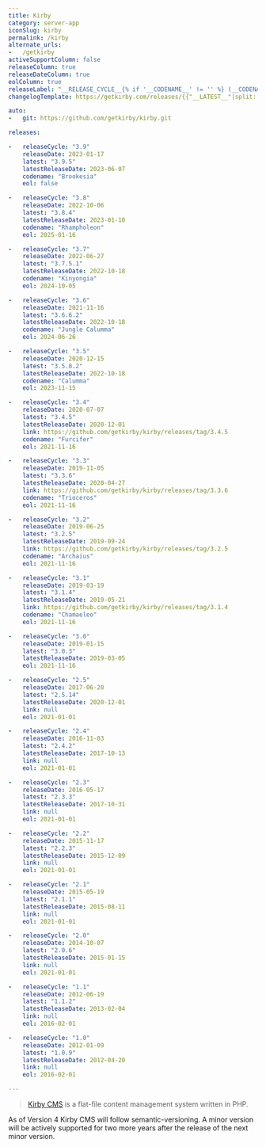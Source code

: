 ```yaml
---
title: Kirby
category: server-app
iconSlug: kirby
permalink: /kirby
alternate_urls: 
-   /getkirby
activeSupportColumn: false
releaseColumn: true
releaseDateColumn: true
eolColumn: true
releaseLabel: "__RELEASE_CYCLE__{% if '__CODENAME__' != '' %} (__CODENAME__){% endif %}"
changelogTemplate: https://getkirby.com/releases/{{"__LATEST__"|split:'.'|slice:0,2|join:'.'}}

auto:
-   git: https://github.com/getkirby/kirby.git

releases:

-   releaseCycle: "3.9"
    releaseDate: 2023-01-17
    latest: "3.9.5"
    latestReleaseDate: 2023-06-07
    codename: "Brookesia"
    eol: false

-   releaseCycle: "3.8"
    releaseDate: 2022-10-06
    latest: "3.8.4"
    latestReleaseDate: 2023-01-10
    codename: "Rhampholeon"
    eol: 2025-01-16

-   releaseCycle: "3.7"
    releaseDate: 2022-06-27
    latest: "3.7.5.1"
    latestReleaseDate: 2022-10-18
    codename: "Kinyongia"
    eol: 2024-10-05

-   releaseCycle: "3.6"
    releaseDate: 2021-11-16
    latest: "3.6.6.2"
    latestReleaseDate: 2022-10-18
    codename: "Jungle Calumma"
    eol: 2024-06-26

-   releaseCycle: "3.5"
    releaseDate: 2020-12-15
    latest: "3.5.8.2"
    latestReleaseDate: 2022-10-18
    codename: "Calumma"
    eol: 2023-11-15

-   releaseCycle: "3.4"
    releaseDate: 2020-07-07
    latest: "3.4.5"
    latestReleaseDate: 2020-12-01
    link: https://github.com/getkirby/kirby/releases/tag/3.4.5
    codename: "Furcifer"
    eol: 2021-11-16

-   releaseCycle: "3.3"
    releaseDate: 2019-11-05
    latest: "3.3.6"
    latestReleaseDate: 2020-04-27
    link: https://github.com/getkirby/kirby/releases/tag/3.3.6
    codename: "Trioceros"
    eol: 2021-11-16

-   releaseCycle: "3.2"
    releaseDate: 2019-06-25
    latest: "3.2.5"
    latestReleaseDate: 2019-09-24
    link: https://github.com/getkirby/kirby/releases/tag/3.2.5
    codename: "Archaius"
    eol: 2021-11-16

-   releaseCycle: "3.1"
    releaseDate: 2019-03-19
    latest: "3.1.4"
    latestReleaseDate: 2019-05-21
    link: https://github.com/getkirby/kirby/releases/tag/3.1.4
    codename: "Chamaeleo"
    eol: 2021-11-16

-   releaseCycle: "3.0"
    releaseDate: 2019-01-15
    latest: "3.0.3"
    latestReleaseDate: 2019-03-05
    eol: 2021-11-16

-   releaseCycle: "2.5"
    releaseDate: 2017-06-20
    latest: "2.5.14"
    latestReleaseDate: 2020-12-01
    link: null
    eol: 2021-01-01

-   releaseCycle: "2.4"
    releaseDate: 2016-11-03
    latest: "2.4.2"
    latestReleaseDate: 2017-10-13
    link: null
    eol: 2021-01-01

-   releaseCycle: "2.3"
    releaseDate: 2016-05-17
    latest: "2.3.3"
    latestReleaseDate: 2017-10-31
    link: null
    eol: 2021-01-01

-   releaseCycle: "2.2"
    releaseDate: 2015-11-17
    latest: "2.2.3"
    latestReleaseDate: 2015-12-09
    link: null
    eol: 2021-01-01

-   releaseCycle: "2.1"
    releaseDate: 2015-05-19
    latest: "2.1.1"
    latestReleaseDate: 2015-08-11
    link: null
    eol: 2021-01-01

-   releaseCycle: "2.0"
    releaseDate: 2014-10-07
    latest: "2.0.6"
    latestReleaseDate: 2015-01-15
    link: null
    eol: 2021-01-01

-   releaseCycle: "1.1"
    releaseDate: 2012-06-19
    latest: "1.1.2"
    latestReleaseDate: 2013-02-04
    link: null
    eol: 2016-02-01

-   releaseCycle: "1.0"
    releaseDate: 2012-01-09
    latest: "1.0.9"
    latestReleaseDate: 2012-04-20
    link: null
    eol: 2016-02-01

---
```


> [Kirby CMS](https://getkirby.com) is a flat-file content management system written in PHP. 

As of Version 4 Kirby CMS will follow semantic-versioning. A minor version will be actively supported for two more years after the release of the next minor version. 
